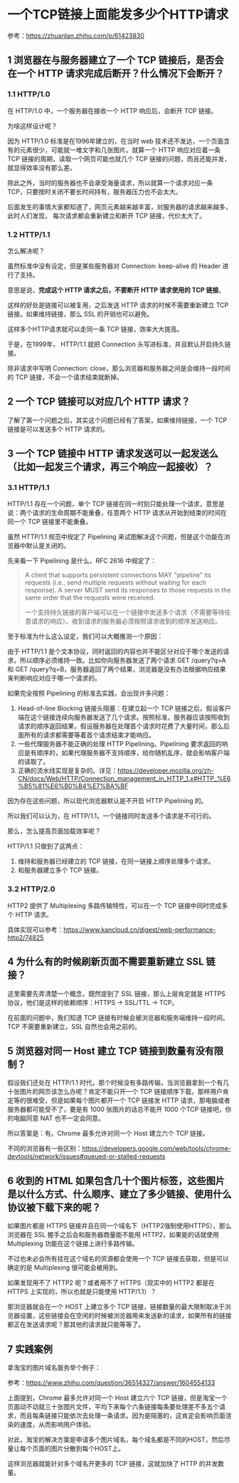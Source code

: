 # 一个TCP链接上面能发多少个HTTP请求



参考：https://zhuanlan.zhihu.com/p/61423830

## 1 浏览器在与服务器建立了一个 TCP 链接后，是否会在一个 HTTP 请求完成后断开？什么情况下会断开？

### 1.1 HTTP/1.0 

在 HTTP/1.0 中，一个服务器在接收一个 HTTP 响应后，会断开 TCP 链接。

为啥这样设计呢？

因为 HTTP/1.0 标准是在1996年建立的，在当时 web 技术还不发达，一个页面含有的元素很少，可能就一堆文字和几张图片。就算一个 HTTP 响应对应着一条 TCP 链接的周期，读取一个网页可能也就几个 TCP 链接的问题，而且还能并发，就显得效率没有那么差。

除此之外，当时的服务器也不会承受海量请求，所以就算一个请求对应一条 TCP，只要按时关闭不要长时间持有，服务器压力也不会太大。

后面发生的事情大家都知道了，网页元素越来越丰富，对服务器的请求越来越多，此时人们发现，
每次请求都会重新建立和断开 TCP 链接，代价太大了。

### 1.2 HTTP/1.1

怎么解决呢？

虽然标准中没有设定，但是某些服务器对 Connection: keep-alive 的 Header 进行了支持。

意思是说，**完成这个 HTTP 请求之后，不要断开 HTTP 请求使用的 TCP 链接**。

这样的好处是链接可以被复用，之后发送 HTTP 请求的时候不需要重新建立 TCP 链接。如果维持链接，那么 SSL 的开销也可以避免。

这样多个HTTP请求就可以走同一条 TCP 链接，效率大大提高。

于是，在1999年， HTTP/1.1 就把 Connection 头写进标准，并且默认开启持久链接。

除非请求中写明 Connection: close，那么浏览器和服务器之间是会维持一段时间的 TCP 链接，不会一个请求结束就断掉。

## 2 一个 TCP 链接可以对应几个 HTTP 请求？

了解了第一个问题之后，其实这个问题已经有了答案，如果维持链接，一个 TCP 链接是可以发送多个 HTTP 请求的。

## 3 一个 TCP 链接中 HTTP 请求发送可以一起发送么（比如一起发三个请求，再三个响应一起接收）？

### 3.1 HTTP/1.1

HTTP/1.1 存在一个问题，单个 TCP 链接在同一时刻只能处理一个请求，意思是说：两个请求的生命周期不能重叠，任意两个 HTTP 请求从开始到结束的时间在同一个 TCP 链接里不能重叠。

虽然 HTTP/1.1 规范中规定了 Pipelining 来试图解决这个问题，但是这个功能在浏览器中默认是关闭的。

先来看一下 Pipelining 是什么，RFC 2616 中规定了：

> A client that supports persistent connections MAY "pipeline" its requests (i.e., send multiple requests without waiting for each response). A server MUST send its responses to those requests in the same order that the requests were received.
>
> 一个支持持久链接的客户端可以在一个链接中发送多个请求（不需要等待任意请求的响应）。收到请求的服务器必须按照请求收到的顺序发送响应。

至于标准为什么这么设定，我们可以大概推测一个原因：

由于 HTTP/1.1 是个文本协议，同时返回的内容也并不能区分对应于哪个发送的请求，所以顺序必须维持一致。比如你向服务器发送了两个请求 GET /query?q=A 和 GET /query?q=B，服务器返回了两个结果，浏览器是没有办法根据响应结果来判断响应对应于哪一个请求的。

如果完全按照 Pipelining 的标准去实践，会出现许多问题：

1. Head-of-line Blocking 链接头阻塞：在建立起一个 TCP 链接之后，假设客户端在这个链接连续向服务器发送了几个请求。按照标准，服务器应该按照收到请求的顺序返回结果，假设服务器在处理首个请求时花费了大量时间，那么后面所有的请求都需要等着首个请求结束才能响应。
2. 一些代理服务器不能正确的处理 HTTP Pipelining。Pipelining 要求返回的响应是有顺序的，如果代理服务器不支持顺序，给你随机乱序，就会影响客户端的读取了。
2. 正确的流水线实现是复杂的。详见：https://developer.mozilla.org/zh-CN/docs/Web/HTTP/Connection_management_in_HTTP_1.x#HTTP_%E6%B5%81%E6%B0%B4%E7%BA%BF

因为存在这些问题，所以现代浏览器默认是不开启 HTTP Pipelining 的。

所以我们可以认为，在 HTTP/1.1，一个链接同时发送多个请求是不可行的。

那么，怎么提高页面加载效率呢？

HTTP/1.1 只做到了这两点：

1. 维持和服务器已经建立的 TCP 链接，在同一链接上顺序处理多个请求。
2. 和服务器建立多个 TCP 链接。

### 3.2 HTTP/2.0

HTTP2 提供了 Multiplexing 多路传输特性，可以在一个 TCP 链接中同时完成多个 HTTP 请求。

具体实现可以参考：https://www.kancloud.cn/digest/web-performance-http2/74825

## 4 为什么有的时候刷新页面不需要重新建立 SSL 链接？

这里需要先弄清楚一个概念，既然提到了 SSL 链接，那么上层肯定就是 HTTPS 协议，他们是这样的依赖顺序：HTTPS -> SSL/TTL -> TCP。

在前面的问题中，我们知道 TCP 链接有时候会被浏览器和服务端维持一段时间。TCP 不需要重新建立，SSL 自然也会用之前的。

## 5 浏览器对同一 Host 建立 TCP 链接到数量有没有限制？

假设我们还处在 HTTP/1.1 时代，那个时候没有多路传输，当浏览器拿到一个有几十张图片的网页该怎么办呢？肯定不能只开一个 TCP 链接顺序下载，那样用户肯定等的很难受，但是如果每个图片都开一个 TCP 链接发 HTTP 请求，那电脑或者服务器都可能受不了，要是有 1000 张图片的话总不能开 1000 个TCP 链接吧，你的电脑同意 NAT 也不一定会同意。

所以答案是：有。Chrome 最多允许对同一个 Host 建立六个 TCP 链接。

不同的浏览器有一些区别：https://developers.google.com/web/tools/chrome-devtools/network/issues#queued-or-stalled-requests

## 6 收到的 HTML 如果包含几十个图片标签，这些图片是以什么方式、什么顺序、建立了多少链接、使用什么协议被下载下来的呢？

如果图片都是 HTTPS 链接并且在同一个域名下（HTTP2强制使用HTTPS），那么浏览器在 SSL 握手之后会和服务器商量能不能用 HTTP2，如果能的话就使用 Multiplexing 功能在这个链接上进行多路传输。

不过也未必会所有挂在这个域名的资源都会使用一个 TCP 链接去获取，但是可以确定的是 Multiplexing 很可能会被用到。

如果发现用不了 HTTP2 呢？或者用不了 HTTPS（现实中的 HTTP2 都是在 HTTPS 上实现的，所以也就是只能使用 HTTP/1.1）？

那浏览器就会在一个 HOST 上建立多个 TCP 链接，链接数量的最大限制取决于浏览器设置，这些链接会在空闲的时候被浏览器用来发送新的请求，如果所有的链接都正在发送请求呢？那其他的请求就只能等等了。

## 7 实践案例

拿淘宝的图片域名服务举个例子：

参考：https://www.zhihu.com/question/36514327/answer/1604554133

上面提到，Chrome 最多允许对同一个 Host 建立六个 TCP 链接，但是淘宝一个页面动不动就三十张图片文件，平均下来每个六条链接每条要处理差不多五个请求，而且每条链接只能依次去处理一条请求。因为是阻塞的，这肯定会影响页面渲染的速度，从而影响用户体验。

对此，淘宝的解决方案是申请多个图片域名，每个域名都是不同的HOST，然后尽量让每个页面的图片分散到每个HOST上。

这样浏览器就能针对多个域名开更多的 TCP 链接，这就加快了 HTTP 的并发数量。
